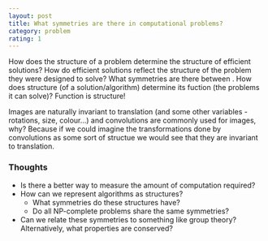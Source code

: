 ```yaml
---
layout: post
title: What symmetries are there in computational problems?
category: problem
rating: 1
---
```


How does the structure of a problem determine the structure of efficient solutions? How do efficient solutions reflect the structure of the problem they were designed to solve? What symmetries are there between . How does structure (of a solution/algorithm) determine its fuction (the problems it can solve)? Function is structure!

Images are naturally invariant to translation (and some other variables - rotations, size, colour...) and convolutions are commonly used for images, why? Because if we could imagine the transformations done by convolutions as some sort of structue we would see that they are invariant to translation.



### Thoughts
* Is there a better way to measure the amount of computation required?
* How can we represent algorithms as structures? 
    * What symmetries do these structures have? 
    * Do all NP-complete problems share the same symmetries?   
* Can we relate these symmetries to something like group theory? Alternatively, what properties are conserved?
    